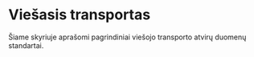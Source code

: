 # Viešasis transportas

Šiame skyriuje aprašomi pagrindiniai viešojo transporto atvirų duomenų standartai.

```{tableofcontents}
```
